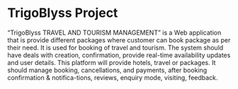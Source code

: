 ﻿# TrigoBlyss Project

“TrigoBlyss TRAVEL AND TOURISM MANAGEMENT” is a Web application that is provide different packages where customer can book package as per their need. It is used for booking of travel and tourism. The system should have  deals with creation, confirmation, provide real-time availability updates and user details. This platform will provide hotels, travel or packages. It should manage booking, cancellations, and payments, after booking confirmation & notifica-tions, reviews, enquiry mode, visiting, feedback.
